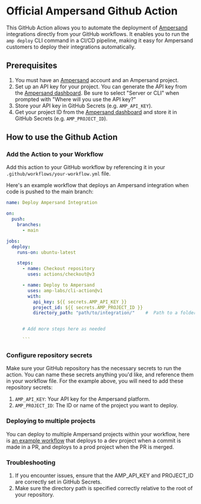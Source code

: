 # Official Ampersand Github Action

This GitHub Action allows you to automate the deployment of [Ampersand](https://www.withampersand.com/) integrations directly from your GitHub workflows. It enables you to run the `amp deploy` CLI command in a CI/CD pipeline, making it easy for Ampersand customers to deploy their integrations automatically.

## Prerequisites

1. You must have an [Ampersand](https://dashboard.withampersand.com) account and an Ampersand project.
2. Set up an API key for your project. You can generate the API key from the [Ampersand dashboard](https://dashboard.withampersand.com/projects/_/api-keys). Be sure to select "Server or CLI" when prompted with "Where will you use the API key?"
3. Store your API key in GitHub Secrets (e.g. `AMP_API_KEY`).
4. Get your project ID from the [Ampersand dashboard](https://dashboard.withampersand.com/projects/_/settings) and store it in GitHub Secrets (e.g. `AMP_PROJECT_ID`).

## How to use the Github Action

### Add the Action to your Workflow

Add this action to your GitHub workflow by referencing it in your `.github/workflows/your-workflow.yml` file. 

Here's an example workflow that deploys an Ampersand integration when code is pushed to the main branch:

````yaml
name: Deploy Ampersand Integration

on:
  push:
    branches:
      - main

jobs:
  deploy:
    runs-on: ubuntu-latest

    steps:
      - name: Checkout repository
        uses: actions/checkout@v3

      - name: Deploy to Ampersand
        uses: amp-labs/cli-action@v1
        with:
          api_key: ${{ secrets.AMP_API_KEY }}
          project_id: ${{ secrets.AMP_PROJECT_ID }}
          directory_path: "path/to/integration/"    #  Path to a folder with the amp.yml file. If not provided, the action will use the root directory.


      # Add more steps here as needed

      ```
````
### Configure repository secrets

Make sure your GitHub repository has the necessary secrets to run the action. You can name these secrets anything you'd like, and reference them in your workflow file. For the example above, you will need to add these repository secrets:

1. `AMP_API_KEY`: Your API key for the Ampersand platform.
2. `AMP_PROJECT_ID`: The ID or name of the project you want to deploy.

### Deploying to multiple projects

You can deploy to multiple Ampersand projects within your workflow, here is [an example workflow](https://github.com/amp-labs/demo-hubspot-apollo/blob/main/.github/workflows/amp_deploy.yml) that deploys to a dev project when a commit is made in a PR, and deploys to a prod project when the PR is merged.

### Troubleshooting

1. If you encounter issues, ensure that the AMP_API_KEY and PROJECT_ID are correctly set in GitHub Secrets.
2. Make sure the directory path is specified correctly relative to the root of your repository.

